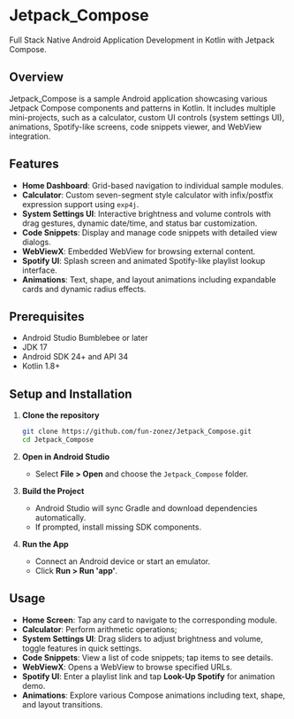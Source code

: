 # Jetpack_Compose

Full Stack Native Android Application Development in Kotlin with Jetpack Compose.

## Overview

Jetpack_Compose is a sample Android application showcasing various Jetpack Compose components and patterns in Kotlin. It includes multiple mini-projects, such as a calculator, custom UI controls (system settings UI), animations, Spotify-like screens, code snippets viewer, and WebView integration.

## Features

- **Home Dashboard**: Grid-based navigation to individual sample modules.
- **Calculator**: Custom seven-segment style calculator with infix/postfix expression support using `exp4j`.
- **System Settings UI**: Interactive brightness and volume controls with drag gestures, dynamic date/time, and status bar customization.
- **Code Snippets**: Display and manage code snippets with detailed view dialogs.
- **WebViewX**: Embedded WebView for browsing external content.
- **Spotify UI**: Splash screen and animated Spotify-like playlist lookup interface.
- **Animations**: Text, shape, and layout animations including expandable cards and dynamic radius effects.


## Prerequisites

- Android Studio Bumblebee or later
- JDK 17
- Android SDK 24+ and API 34
- Kotlin 1.8+

## Setup and Installation

1. **Clone the repository**
   ```bash
   git clone https://github.com/fun-zonez/Jetpack_Compose.git
   cd Jetpack_Compose
   ```

2. **Open in Android Studio**
   - Select **File > Open** and choose the `Jetpack_Compose` folder.

3. **Build the Project**
   - Android Studio will sync Gradle and download dependencies automatically.
   - If prompted, install missing SDK components.

4. **Run the App**
   - Connect an Android device or start an emulator.
   - Click **Run > Run 'app'**.

## Usage

- **Home Screen**: Tap any card to navigate to the corresponding module.
- **Calculator**: Perform arithmetic operations;
- **System Settings UI**: Drag sliders to adjust brightness and volume, toggle features in quick settings.
- **Code Snippets**: View a list of code snippets; tap items to see details.
- **WebViewX**: Opens a WebView to browse specified URLs.
- **Spotify UI**: Enter a playlist link and tap **Look-Up Spotify** for animation demo.
- **Animations**: Explore various Compose animations including text, shape, and layout transitions.

